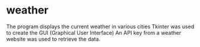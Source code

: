 # weather
The program displays the current weather in various cities
Tkinter was used to create the GUI (Graphical User Interface)
An API key from a weather website was used to retrieve the data. 
